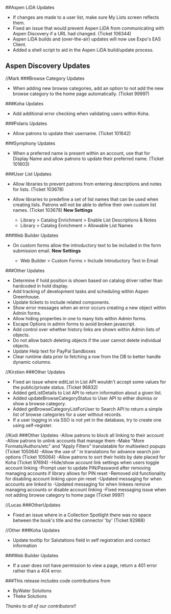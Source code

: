 ##Aspen LiDA Updates
- If changes are made to a user list, make sure My Lists screen reflects them.
- Fixed an issue that would prevent Aspen LiDA from communicating with Aspen Discovery if a URL had changed. (Ticket 106344)
- Aspen LiDA builds and (over-the-air) updates will now use Expo's EAS Client.
- Added a shell script to aid in the Aspen LiDA build/update process.

## Aspen Discovery Updates

//Mark
###Browse Category Updates
- When adding new browse categories, add an option to not add the new browse category to the home page automatically. (Ticket 99997) 

###Koha Updates
- Add additional error checking when validating users within Koha. 

###Polaris Updates
- Allow patrons to update their username. (Ticket 101642)

###Symphony Updates
- When a preferred name is present within an account, use that for Display Name and allow patrons to update their preferred name. (Ticket 101603)

###User List Updates
- Allow libraries to prevent patrons from entering descriptions and notes for lists. (Ticket 103678)
- Allow libraries to predefine a set of list names that can be used when creating lists. Patrons will not be able to define their own custom list names. (Ticket 103678)
  **New Settings**

  - Library > Catalog Enrichment > Enable List Descriptions & Notes
  - Library > Catalog Enrichment > Allowable List Names
  
###Web Builder Updates
- On custom forms allow the introductory text to be included in the form submission email.
  **New Settings**

  - Web Builder > Custom Forms > Include Introductory Text in Email

###Other Updates
- Determine if hold position is shown based on catalog driver rather than hardcoded in hold display.
- Add tracking of development tasks and scheduling within Aspen Greenhouse.
- Update tickets to include related components.
- Show error messages when an error occurs creating a new object within Admin forms. 
- Allow hiding properties in one to many lists within Admin forms. 
- Escape Options in admin forms to avoid broken javascript.
- Add control over whether history links are shown within Admin lists of objects.
- Do not allow batch deleting objects if the user cannot delete individual objects.
- Update Help text for PayPal Sandboxes
- Clear runtime data prior to fetching a row from the DB to better handle dynamic columns.

//Kirstien
###Other Updates
- Fixed an issue where editList in List API wouldn't accept some values for the public/private status. (Ticket 96832)
- Added getListDetails to List API to return information about a given list.
- Added updateBrowseCategoryStatus to User API to either dismiss or show a browse category.
- Added getBrowseCategoryListForUser to Search API to return a simple list of browse categories for a user without
  records.
- If a user logging in via SSO is not yet in the database, try to create one using self-register.

//Kodi
###Other Updates
-Allow patrons to block all linking to their account
-Allow patrons to unlink accounts that manage them
-Make "More Formats/Authors/etc" and "Apply Filters" translatable for multiselect popups (Ticket 105064)
-Allow the use of ' in translations for advance search join options (Ticket 105064)
-Allow patrons to sort their holds by date placed for Koha (Ticket 97694)
-Hide/show account link settings when users toggle account linking
-Prompt user to update PIN/Password after removing managing accounts if library allows for PIN reset
-Removed old functionality for disabling account linking upon pin reset
-Updated messaging for when accounts are linked to
-Updated messaging for when linkees remove managing accounts or disable account linking
-Fixed messaging issue when not adding browse category to home page (Ticket 9997)

//Lucas
###OtherUpdates
- Fixed an issue where in a Collection Spotlight there was no space between the book's title and the connector 'by' (Ticket 92988)

//Other
###Koha Updates
- Update tooltip for Salutations field in self registration and contact information

###Web Builder Updates
- If a user does not have permission to view a page, return a 401 error rather than a 404 error. 

###This release includes code contributions from
- ByWater Solutions
- Theke Solutions

_Thanks to all of our contributors!!_